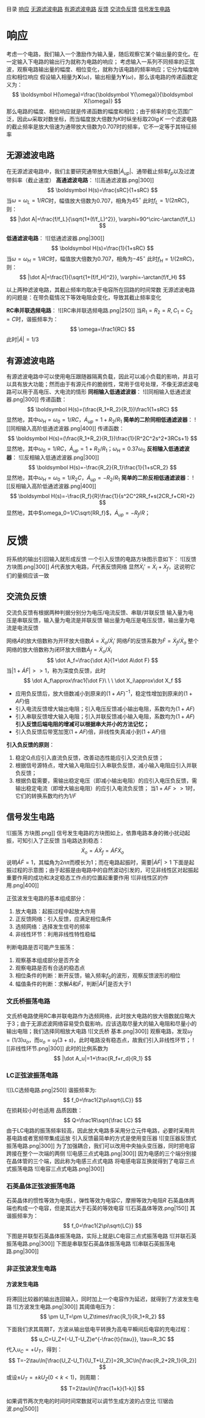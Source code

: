 目录
[响应](#响应)
	[无源滤波电路](##无源滤波电路)
	[有源滤波电路](##有源滤波电路)
[反馈](#反馈)
	[交流负反馈](##交流负反馈)
	[信号发生电路](##信号发生电路)
# 响应
考虑一个电路，我们输入一个激励作为输入量，随后观察它某个输出量的变化。在一定输入下电路的输出行为就称为电路的响应；
考虑输入一系列不同频率的正弦波，观察电路输出量的幅度、相位变化，就称为该电路的频率响应；它分为幅度响应和相位响应
假设输入相量为$\boldsymbol X(\omega)$，输出相量为$\boldsymbol Y(\omega)$，那么该电路的传递函数定义为：
$$
\boldsymbol H(\omega)=\frac{\boldsymbol Y(\omega)}{\boldsymbol X(\omega)}
$$
那么电路的幅度、相位响应就是传递函数的幅度和相位；由于频率的变化范围广泛，因此$\omega$采取对数坐标，而当幅度放大倍数为$K$时纵坐标取$20\lg K$
一个滤波电路的截止频率是放大倍速为通带放大倍数为$0.707$时的频率，它不一定等于其特征频率
## 无源滤波电路
在无源滤波电路中，我们主要研究通带放大倍数$|\dot A_{up}|$、通带截止频率$f_p$以及过渡带斜率（截止速度）
**高通滤波电路**：
![[高通滤波器.png|300]]
$$
\boldsymbol H(s)=\frac{sRC}{1+sRC}
$$
当$\omega=\omega_L=1/RC$时，幅值放大倍数为$0.707$，相角为$45^\circ$
此时$f_L=1/(2\pi RC)$，则：
$$
|\dot A|=\frac{f/f_L}{\sqrt{1+(f/f_L)^2}}, \varphi=90^\circ-\arctan(f/f_L)
$$

**低通滤波电路**：
![[低通滤波器.png|300]]
$$
\boldsymbol H(s)=\frac{1}{1+sRC}
$$
当$\omega=\omega_H=1/RC$时，幅值放大倍数为$0.707$，相角为$-45^\circ$
此时$f_H=1/(2\pi RC)$，则：
$$
|\dot A|=\frac{1}{\sqrt{1+(f/f_H)^2}}, \varphi=-\arctan(f/f_H)
$$

以上两种滤波电路，其截止频率均取决于电容所在回路的时间常数
无源滤波电路的问题是：在带负载情况下等效电阻会变化，导致其截止频率变化

**RC串并联选频电路**：
![[RC串并联选频电路.png|250]]
当$R_1=R_2=R, C_1=C_2=C$时，谐振频率为：
$$
\omega=\frac1{RC}
$$
此时$|\dot A|=1/3$
## 有源滤波电路
有源滤波电路中可以使用电压跟随器隔离负载，因此可以减小负载的影响，并且可以具有放大功能；然而由于有源元件的脆弱性，常用于信号处理，不像无源滤波电路可以用于高电压、大电流的情形
**同相输入低通滤波器**：
![[同相输入低通滤波器.png|300]]
传递函数：
$$
\boldsymbol H(s)=(\frac{R_1+R_2}{R_1})\frac1{1+sRC}
$$
显然地，其中$\omega_H=\omega_0=1/RC$，$\dot A_{up}=1+R_2/R_1$
**简单的二阶同相低通滤波器**：
![[同相输入高阶低通滤波器.png|400]]
传递函数：
$$
\boldsymbol H(s)=(\frac{R_1+R_2}{R_1})\frac{1}{R^2C^2s^2+3RCs+1}
$$
显然地，其中$\omega_0=1/RC$，$\dot A_{up}=1+R_2/R_1$；$\omega_H=0.37\omega_0$
**反相输入低通滤波器**：
![[反相输入低通滤波器.png|300]]
$$
\boldsymbol H(s)=-\frac{R_2}{R_1}\frac{1}{1+sCR_2}
$$
显然地，其中$\omega_H=\omega_0=1/R_2C$，$\dot A_{up}=-R_2/R_1$
**简单的二阶反相低通滤波器**：
![[反相输入高阶低通滤波器.png|400]]
$$
\boldsymbol H(s)=-\frac{R_f}{R}\frac{1}{s^2C^2RR_f+s(2CR_f+CR)+2}
$$
显然地，其中$\omega_0=1/C\sqrt{RR_f}$，$\dot A_{up}=-R_f/R$；
# 反馈
将系统的输出引回输入就形成反馈
一个引入反馈的电路方块图示意如下：
![[反馈 方块图.png|300]]
$\dot A$代表放大电路，$\dot F$代表反馈网络
显然$\dot X_i'=\dot X_i+\dot X_f$，这说明它们的量纲应该一致

## 交流负反馈
交流负反馈有根据两种判据分别分为电压/电流反馈、串联/并联反馈
输入量为电压是串联反馈，输入量为电流是并联反馈
输出量为电压是电压反馈，输出量为电流是电流反馈

网络$\dot A$的放大倍数称为开环放大倍数$\dot A=\dot X_o/\dot X_i'$
网络$\dot F$的反馈系数为$\dot F=\dot X_f/\dot X_o$
整个网络的放大倍数称为闭环放大倍数$\dot A_f=\dot X_o/ \dot X_i$
$$
\dot A_f=\frac{\dot A}{1+\dot A\dot F}
$$
当$|1+\dot A\dot F|>>1$，称为深度负反馈，此时
$$
\dot A_f\approx\frac1{\dot F}\ \ \ \dot X_i\approx\dot X_f
$$
- 应用负反馈后，放大倍数减小到原来的$(1+AF)^{-1}$，稳定性增加到原来的$(1+AF)$倍
- 引入电流反馈增大输出电阻；引入电压反馈减小输出电阻，系数均为$(1+AF)$
- 引入串联反馈增大输入电阻；引入并联反馈减小输入电阻，系数均为$(1+AF)$
**引入反馈后端电阻的增减可以根据串大并小的方法记忆；**
- 引入负反馈后带宽加宽$(1+AF)$倍，非线性失真减小到$(1+AF)$倍

**引入负反馈的原则**：
1. 稳定Q点应引入直流负反馈，改善动态性能应引入交流负反馈；
2. 根据信号源特点，增大输入电阻应引入串联负反馈，减小输入电阻应引入并联负反馈；
3. 根据负载需要，需输出稳定电压（即减小输出电阻）的应引入电压负反馈，需输出稳定电流（即增大输出电阻）的应引入电流负反馈；
当$1+AF>>1$时，它们的转换系数均约为$1/F$

## 信号发生电路
![[振荡 方块图.png]]
信号发生电路的方块图如上，依靠电路本身的微小扰动起振，可知引入了正反馈
当电路达到稳态：
$$
\dot X_o=\dot A\dot X_f=\dot A\dot F\dot X_o
$$
说明$\dot A\dot F=1$，其幅角为$2n\pi$而模长为$1$；而在电路起振时，需要$|\dot A\dot F|>1$
下面是起振过程的示意图；由于起振是由电路中的自然波动引发的，可见非线性区对起振起重要作用的成功和决定稳态工作点的位置起重要作用
![[非线性区的作用.png|400]]

正弦波发生电路的基本组成部分：
1. 放大电路：起振过程中起放大作用
2. 正反馈网络：引入反馈，应满足相位条件
3. 选频网络：选择发生信号的频率
4. 非线性环节：利用非线性特性稳幅

判断电路是否可能产生振荡：
1. 观察基本组成部分是否齐全
2. 观察电路是否有合适的稳态点
3. 相位条件的判断：断开反馈，输入频率$f_0$的波形，观察反馈波形的相位
4. 幅值条件的判断：求解$\dot A$和$\dot F$，判断$|\dot A\dot F|$是否大于$1$

### 文氏桥振荡电路
文氏桥电路使用RC串并联电路作为选频网络，此时放大电路的放大倍数就应略大于3；由于无源滤波网络容易受负载影响，应该选取尽量大的输入电阻和尽量小的输出电阻；我们选择同相放大电路
![[文氏桥 基本.png|300]]
观察电路，发现$u_f=(1/3)u_o$，而$u_o=u_f(3+s)$，此时电路没有稳态点，故我们引入非线性环节；
![[非线性环节.png|300]]
此时的比例系数为
$$
|\dot A_u|=1+\frac{R_f+r_d}{R_1}
$$
### LC正弦波振荡电路
![[LC选频电路.png|250]]
谐振频率为:
$$
f_0=\frac1{2\pi\sqrt{LC}}
$$
在损耗较小时也适用
品质因数：
$$
Q=\frac1R\sqrt{\frac LC}
$$
由于LC电路的振荡频率较高，因此放大电路多采用分立元件电路，必要时采用共基电路或者宽频带集成运放
引入反馈最简单的方式是使用变压器
![[变压器反馈式振荡电路.png|300]]
为了加强耦合，我们可以改用中央抽头变压器，同时把电容跨接在整个一次端的两侧
![[电感三点式电路.png|300]]
因为电感的三个端分别接在晶体管的三个端，因此称为电感三点式电路
将电感电容互换就得到了电容三点式振荡电路
![[电容三点式电路.png|300]]
### 石英晶体正弦波振荡电路
石英晶体的惯性等效为电感$L$，弹性等效为电容$C$，摩擦等效为电阻$R$
石英晶体两端也构成一个电容，但是其远大于石英的等效电容
![[石英晶体等效.png|150]]
其谐振频率为：
$$
f_0=\frac1{2\pi\sqrt{LC}}
$$
下图是并联型石英晶体振荡电路，实际上就是LC电容三点式振荡电路
![[并联石英振荡电路.png|300]]
下图是串联型石英晶体振荡电路
![[串联石英振荡电路.png|300]]
### 非正弦波发生电路
#### 方波发生电路
将滞回比较器的输出连回输入，同时加上一个电容作为延迟，就得到了方波发生电路
![[方波发生电路.png|300]]
其阈值电压为：
$$
\pm U_T=\pm U_Z\times\frac{R_1}{R_1+R_2}
$$

下面我们求其周期$T$，方波从输出低电平转换为高电平瞬间后电容的充电过程：
$$
u_C=U_Z+(-U_T-U_Z)e^{-\frac{t}{\tau}}, \tau=R_3C
$$
代入$u_C=+U_T$，得到：
$$
T=-2\tau\ln[\frac{U_Z-U_T}{U_T+U_Z}]=2R_3C\ln[\frac{R_2+2R_1}{R_2}]
$$
或设$\pm U_T=\pm kU_Z(0<k<1)$，则周期：
$$
T=2\tau\ln[\frac{1+k}{1-k}]
$$

如果调节两次充电的时间时间常数就可以调节生成方波的占空比
![[锯齿波.png|500]]

